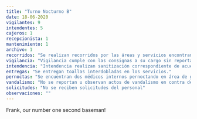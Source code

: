 ```yaml
---
title: "Turno Nocturno B"
date: 18-06-2020
vigilantes: 9
intendentes: 5
cajeros: 1
recepcionista: 1
mantenimiento: 1
archivo: 1
recorridos: "Se realizan recorridos por las áreas y servicios encontrando abierto el consultorio 2 para uso de Traumatología."
vigilancia: "Vigilancia cumple con las consignas a su cargo sin reportar novedades."
intendencia: "Intendencia realizan sanitización correspondiente de acuerdo a los protocolos establecidos para COVID-19, retiran ropa y desechos y se realiza limpieza de áreas, pasillos y servicios de manera apropiada, sin reportar incidencias."
entregas: "Se entregan toallas interdobladas en los servicios."
pernoctas: "Se encuentran dos médicos internos pernoctando en área de gobierno durante la guardia."
vandalismo: "No se reportan u observan actos de vandalismo en contra de propiedad del hospital."
solicitudes: "No se reciben solicitudes del personal"
observaciones: ""
---
```


Frank, our number one second baseman!
